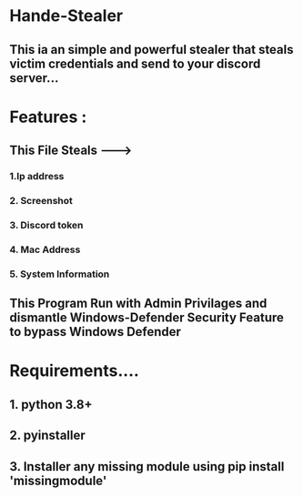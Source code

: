 # Hande-Stealer
## This ia an simple and powerful stealer that steals victim credentials and send to your discord server...
# Features :
## This File  Steals --->
### 1.Ip address
### 2. Screenshot
### 3. Discord token
### 4. Mac Address
### 5. System Information 
## This Program Run with Admin Privilages and dismantle Windows-Defender Security Feature to bypass  Windows Defender

# Requirements....
## 1. python 3.8+
## 2. pyinstaller
## 3. Installer any missing module using pip install 'missingmodule'

# 
